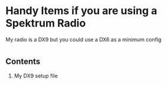 # Handy Items if you are using a Spektrum Radio
My radio is a DX9 but you could use a DX6 as a minimum config
#

## Contents
1. My DX9 setup file
##

